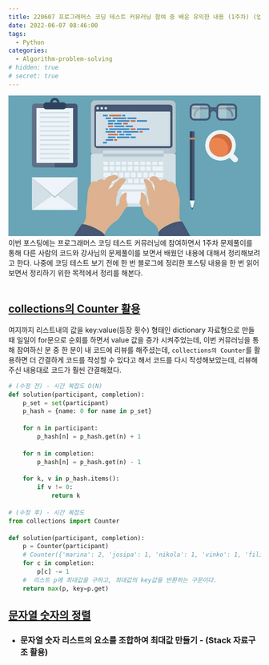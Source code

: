```yaml
---
title: 220607 프로그래머스 코딩 테스트 커뮤러닝 참여 중 배운 유익한 내용 (1주차) (업데이트 중...)
date: 2022-06-07 08:46:00
tags:
  - Python
categories:
  - Algorithm-problem-solving
# hidden: true
# secret: true
---
```


<div align="center">
  <img src="/images/post_images/220607_coding_test.jpeg" alt="알고리즘 문제풀이">
</div>
이번 포스팅에는 프로그래머스 코딩 테스트 커뮤러닝에 참여하면서 1주차 문제풀이를 통해 다른 사람의 코드와 강사님의 문제풀이를 보면서 배웠던 내용에 대해서 정리해보려고 한다. 
나중에 코딩 테스트 보기 전에 한 번 블로그에 정리한 포스팅 내용을 한 번 읽어보면서 정리하기 위한 목적에서 정리를 해본다.  
<br/>
<br/>

## <ins><b>collections의 Counter 활용</b></ins>

여지까지 리스트내의 값을 key:value(등장 횟수) 형태인 dictionary 자료형으로 만들때 일일이 for문으로 순회를 하면서 value 값을 증가 시켜주었는데, 이번 커뮤러닝을 통해 참여하신 분 중 한 분이 내 코드에 리뷰를 해주셨는데, `collections의 Counter`를 활용하면 더 간결하게 코드를 작성할 수 있다고 해서 코드를 다시 작성해보았는데, 리뷰해주신 내용대로 코드가 훨씬 간결해졌다.

<!-- more -->

```python
# (수정 전) - 시간 복잡도 O(N)
def solution(participant, completion):
    p_set = set(participant)
    p_hash = {name: 0 for name in p_set}

    for n in participant:
        p_hash[n] = p_hash.get(n) + 1

    for n in completion:
        p_hash[n] = p_hash.get(n) - 1

    for k, v in p_hash.items():
        if v != 0:
            return k

# (수정 후) - 시간 복잡도
from collections import Counter

def solution(participant, completion):
    p = Counter(participant)
    # Counter({'marina': 2, 'josipa': 1, 'nikola': 1, 'vinko': 1, 'filipa': 1})
    for c in completion:
        p[c] -= 1
    #  리스트 p에 최대값을 구하고, 최대값의 key값을 반환하는 구문이다.
    return max(p, key=p.get)
```

## <ins><b>문자열 숫자의 정렬</b></ins>

- ### **문자열 숫자 리스트의 요소를 조합하여 최대값 만들기 - (Stack 자료구조 활용)**
